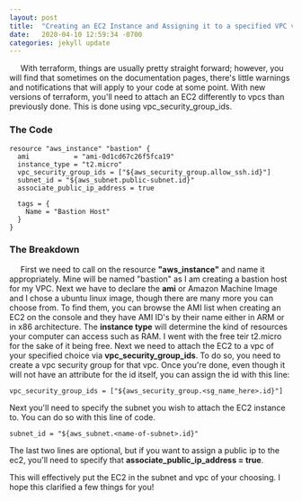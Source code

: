 ```yaml
---
layout: post
title:  "Creating an EC2 Instance and Assigning it to a specified VPC via vpc_security_group_ids"
date:   2020-04-10 12:59:34 -0700
categories: jekyll update
---
```

&nbsp;&nbsp;&nbsp;&nbsp; With terraform, things are usually pretty straight forward; however, you will find that sometimes on the documentation pages, there's little warnings and notifications that will apply to your code at some point.  With new versions of terraform, you'll need to attach an EC2 differently to vpcs than previously done.  This is done using vpc_security_group_ids.

### The Code
```
resource "aws_instance" "bastion" {
  ami           = "ami-0d1cd67c26f5fca19"
  instance_type = "t2.micro"
  vpc_security_group_ids = ["${aws_security_group.allow_ssh.id}"]
  subnet_id = "${aws_subnet.public-subnet.id}"
  associate_public_ip_address = true

  tags = {
    Name = "Bastion Host"
  }
}
```
### The Breakdown
&nbsp;&nbsp;&nbsp;&nbsp; First we need to call on the resource **"aws_instance"** and name it appropriately.  Mine will be named "bastion" as I am creating a bastion host for my VPC.  Next we have to declare the **ami** or Amazon Machine Image and I chose a ubuntu linux image, though there are many more you can choose from.  To find them, you can browse the AMI list when creating an EC2 on the console and they have AMI ID's by their name either in ARM or in x86 architecture.  The **instance type** will determine the kind of resources your computer can access such as RAM.  I went with the free teir t2.micro for the sake of it being free.  Next we need to attach the EC2 to a vpc of your specified choice via **vpc_security_group_ids**.  To do so, you need to create a vpc security group for that vpc.  Once you're done, even though it will not have an attribute for the id itself, you can assign the id with this line: 
```
vpc_security_group_ids = ["${aws_security_group.<sg_name_here>.id}"]
```
Next you'll need to specify the subnet you wish to attach the EC2 instance to.  You can do so with this line of code.
```
subnet_id = "${aws_subnet.<name-of-subnet>.id}"
```

The last two lines are optional, but if you want to assign a public ip to the ec2, you'll need to specify that **associate_public_ip_address = true**.

This will effectively put the EC2 in the subnet and vpc of your choosing.  I hope this clarified a few things for you!
